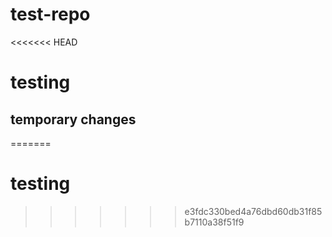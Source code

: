# test-repo

<<<<<<< HEAD
# testing

## temporary changes
=======
# testing
>>>>>>> e3fdc330bed4a76dbd60db31f85b7110a38f51f9
